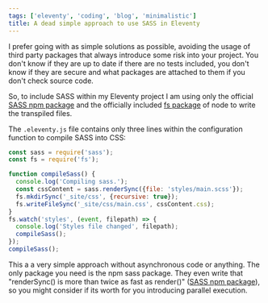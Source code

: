 ```yaml
---
tags: ['eleventy', 'coding', 'blog', 'minimalistic']
title: A dead simple approach to use SASS in Eleventy
---
```


I prefer going with as simple solutions as possible, avoiding the usage of third party packages that always introduce some risk into your project. You don't know if they are up to date if there are no tests included, you don't know if they are secure and what packages are attached to them if you don't check source code.

So, to include SASS within my Eleventy project I am using only the official [SASS npm package](https://www.npmjs.com/package/sass) and the officially included [fs package](https://nodejs.org/api/fs.html) of node to write the transpiled files.

The `.eleventy.js` file contains only three lines within the configuration function to compile SASS into CSS:

``` javascript
const sass = require('sass');
const fs = require('fs');

function compileSass() {
  console.log('Compiling sass.');
  const cssContent = sass.renderSync({file: 'styles/main.scss'});
  fs.mkdirSync('_site/css', {recursive: true});
  fs.writeFileSync('_site/css/main.css', cssContent.css);
}
fs.watch('styles', (event, filepath) => {
  console.log('Styles file changed', filepath);
  compileSass();
});
compileSass();
```

This a a very simple approach without asynchronous code or anything. The only package you need is the npm sass package. They even write that "renderSync() is more than twice as fast as render()" ([SASS npm package](https://www.npmjs.com/package/sass)), so you might consider if its worth for you introducing parallel execution.
